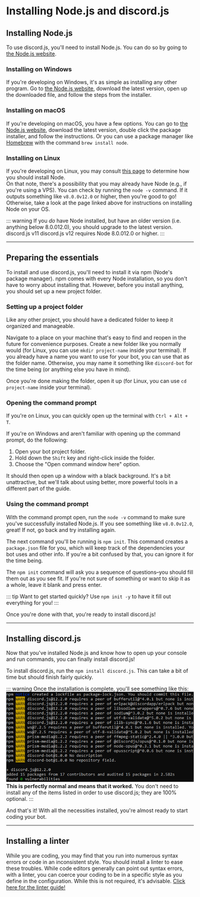 # Installing Node.js and discord.js

## Installing Node.js

To use discord.js, you'll need to install Node.js. You can do so by going to [the Node.js website](https://nodejs.org/).

### Installing on Windows

If you're developing on Windows, it's as simple as installing any other program. Go to [the Node.js website](https://nodejs.org/), download the latest version, open up the downloaded file, and follow the steps from the installer.

### Installing on macOS

If you're developing on macOS, you have a few options. You can go to [the Node.js website](https://nodejs.org/), download the latest version, double click the package installer, and follow the instructions. Or you can use a package manager like [Homebrew](https://brew.sh/) with the command `brew install node`.

### Installing on Linux

If you're developing on Linux, you may consult [this page](https://nodejs.org/en/download/package-manager/) to determine how you should install Node.<br />On that note, there's a possibility that you may already have Node \(e.g., if you're using a VPS\). You can check by running the `node -v` command. If it outputs something like <branch version="11.x" inline>`v8.0.0`</branch><branch version="12.x" inline>`v12.0`</branch> or higher, then you're good to go! Otherwise, take a look at the page linked above for instructions on installing Node on your OS.

::: warning
If you _do_ have Node installed, but have an older version \(i.e. anything below <branch version="11.x" inline>8.0.0</branch><branch version="12.x" inline>12.0</branch>\), you should upgrade to the latest version. <branch version="11.x" inline>discord.js v11</branch><branch version="12.x" inline> discord.js v12</branch> requires Node <branch version="11.x" inline>8.0.0</branch><branch version="12.x" inline>12.0</branch> or higher.
:::

---

## Preparing the essentials

To install and use discord.js, you'll need to install it via npm \(Node's package manager\). npm comes with every Node installation, so you don't have to worry about installing that. However, before you install anything, you should set up a new project folder.

### Setting up a project folder

Like any other project, you should have a dedicated folder to keep it organized and manageable.

Navigate to a place on your machine that's easy to find and reopen in the future for convenience purposes. Create a new folder like you normally would (for Linux, you can use `mkdir project-name` inside your terminal). If you already have a name you want to use for your bot, you can use that as the folder name. Otherwise, you may name it something like `discord-bot` for the time being \(or anything else you have in mind\).

Once you're done making the folder, open it up (for Linux, you can use `cd project-name` inside your terminal).

### Opening the command prompt

If you're on Linux, you can quickly open up the terminal with `Ctrl + Alt + T`.

If you're on Windows and aren't familiar with opening up the command prompt, do the following:

1. Open your bot project folder.
2. Hold down the `Shift` key and right-click inside the folder.
3. Choose the "Open command window here" option.

It should then open up a window with a black background. It's a bit unattractive, but we'll talk about using better, more powerful tools in a different part of the guide.

### Using the command prompt

With the command prompt open, run the `node -v` command to make sure you've successfully installed Node.js. If you see something like <branch version="11.x" inline>`v8.0.0`</branch><branch version="12.x" inline>`v12.0`</branch>, great! If not, go back and try installing again.

The next command you'll be running is `npm init`. This command creates a `package.json` file for you, which will keep track of the dependencies your bot uses and other info. If you're a bit confused by that, you can ignore it for the time being.

The `npm init` command will ask you a sequence of questions–you should fill them out as you see fit. If you're not sure of something or want to skip it as a whole, leave it blank and press enter.

::: tip
Want to get started quickly? Use `npm init -y` to have it fill out everything for you!
:::

Once you're done with that, you're ready to install discord.js!

---

## Installing discord.js

Now that you've installed Node.js and know how to open up your console and run commands, you can finally install discord.js!

To install discord.js, run the `npm install discord.js`. This can take a bit of time but should finish fairly quickly.

::: warning
Once the installation is complete, you'll see something like this:
![npm warnings](./images/npm-warnings.png)<br/>
**This is perfectly normal and means that it worked.** You don't need to install any of the items listed in order to use discord.js; they are 100% optional.
:::

And that's it! With all the necessities installed, you're almost ready to start coding your bot.

---

## Installing a linter

While you are coding, you may find that you run into numerous syntax errors or code in an inconsistent style. You should install a linter to ease these troubles. While code editors generally can point out syntax errors, with a linter, you can coerce your coding to be in a specific style as you define in the configuration. While this is not required, it's advisable. [Click here for the linter guide!](/preparations/setting-up-a-linter.md)
